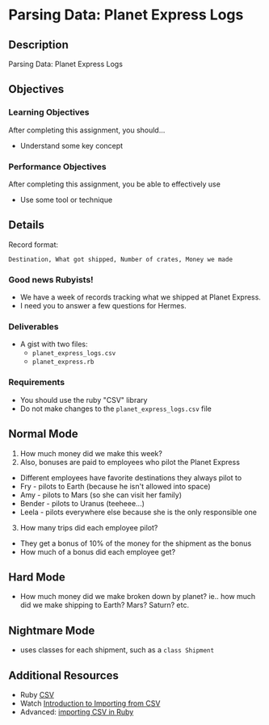 # Parsing Data: Planet Express Logs

## Description
Parsing Data: Planet Express Logs


## Objectives

### Learning Objectives

After completing this assignment, you should…

* Understand some key concept


### Performance Objectives

After completing this assignment, you be able to effectively use

* Use some tool or technique



## Details

Record format:

```
Destination, What got shipped, Number of crates, Money we made
```

### Good news Rubyists!
* We have a week of records tracking what we shipped at Planet Express.
* I need you to answer a few questions for Hermes.


### Deliverables

* A gist with two files:
  * `planet_express_logs.csv`
  * `planet_express.rb`

### Requirements

* You should use the ruby "CSV" library
* Do not make changes to the `planet_express_logs.csv` file


## Normal Mode

1. How much money did we make this week?
2. Also, bonuses are paid to employees who pilot the Planet Express

* Different employees have favorite destinations they always pilot to
* Fry - pilots to Earth (because he isn't allowed into space)
* Amy - pilots to Mars (so she can visit her family)
* Bender - pilots to Uranus (teeheee...)
* Leela - pilots everywhere else because she is the only responsible one

3. How many trips did each employee pilot?

* They get a bonus of 10% of the money for the shipment as the bonus
* How much of a bonus did each employee get?


## Hard Mode

* How much money did we make broken down by planet? ie.. how much did we make shipping to Earth? Mars? Saturn? etc.

## Nightmare Mode

* uses classes for each shipment, such as a `class Shipment`

## Additional Resources

* Ruby [CSV](http://ruby-doc.org/stdlib-2.2.0/libdoc/csv/rdoc/CSV.html)
* Watch [Introduction to Importing from CSV](https://gorails.com/episodes/intro-to-importing-from-csv)
* Advanced: [importing CSV in Ruby](https://rubyoffrails.com/videos/4-importing-csv-in-ruby)
